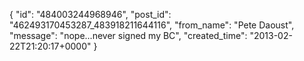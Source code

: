  {
   "id": "484003244968946",
   "post_id": "462493170453287_483918211644116",
   "from_name": "Pete Daoust",
   "message": "nope...never signed my BC",
   "created_time": "2013-02-22T21:20:17+0000"
 }
